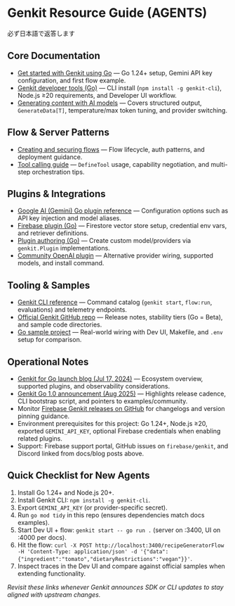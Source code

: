# Genkit Resource Guide (AGENTS)

必ず日本語で返答します

## Core Documentation

- [Get started with Genkit using Go](https://firebase.google.com/docs/genkit-go/get-started-go) — Go 1.24+ setup, Gemini API key configuration, and first flow example.
- [Genkit developer tools (Go)](https://firebase.google.com/docs/genkit-go/devtools) — CLI install (`npm install -g genkit-cli`), Node.js ≥20 requirements, and Developer UI workflow.
- [Generating content with AI models](https://firebase.google.com/docs/genkit/models) — Covers structured output, `GenerateData[T]`, temperature/max token tuning, and provider switching.

## Flow & Server Patterns

- [Creating and securing flows](https://firebase.google.com/docs/genkit-go/flows) — Flow lifecycle, auth patterns, and deployment guidance.
- [Tool calling guide](https://firebase.google.com/docs/genkit/agents/tool-calling) — `DefineTool` usage, capability negotiation, and multi-step orchestration tips.

## Plugins & Integrations

- [Google AI (Gemini) Go plugin reference](https://pkg.go.dev/github.com/firebase/genkit/go/plugins/googlegenai) — Configuration options such as API key injection and model aliases.
- [Firebase plugin (Go)](https://genkit.dev/go/docs/plugins/firebase/) — Firestore vector store setup, credential env vars, and retriever definitions.
- [Plugin authoring (Go)](https://firebase.google.com/docs/genkit-go/plugin-authoring) — Create custom model/providers via `genkit.Plugin` implementations.
- [Community OpenAI plugin](https://thefireco.github.io/genkit-plugins/docs/plugins/genkitx-openai) — Alternative provider wiring, supported models, and install command.

## Tooling & Samples

- [Genkit CLI reference](https://genkit.dev/docs/devtools) — Command catalog (`genkit start`, `flow:run`, evaluations) and telemetry endpoints.
- [Official Genkit GitHub repo](https://github.com/firebase/genkit) — Release notes, stability tiers (Go = Beta), and sample code directories.
- [Go sample project](https://github.com/yukinagae/genkit-golang-sample) — Real-world wiring with Dev UI, Makefile, and `.env` setup for comparison.

## Operational Notes

- [Genkit for Go launch blog (Jul 17, 2024)](https://developers.googleblog.com/en/introducing-genkit-for-go-build-scalable-ai-powered-apps-in-go/) — Ecosystem overview, supported plugins, and observability considerations.
- [Genkit Go 1.0 announcement (Aug 2025)](https://developers.googleblog.com/en/announcing-genkit-go-10-and-enhanced-ai-assisted-development/) — Highlights release cadence, CLI bootstrap script, and pointers to examples/community.
- Monitor [Firebase Genkit releases on GitHub](https://github.com/firebase/genkit/releases) for changelogs and version pinning guidance.
- Environment prerequisites for this project: Go 1.24+, Node.js ≥20, exported `GEMINI_API_KEY`, optional Firebase credentials when enabling related plugins.
- Support: Firebase support portal, GitHub issues on `firebase/genkit`, and Discord linked from docs/blog posts above.

## Quick Checklist for New Agents

1. Install Go 1.24+ and Node.js 20+.
2. Install Genkit CLI: `npm install -g genkit-cli`.
3. Export `GEMINI_API_KEY` (or provider-specific secret).
4. Run `go mod tidy` in this repo (ensures dependencies match docs examples).
5. Start Dev UI + flow: `genkit start -- go run .` (server on :3400, UI on :4000 per docs).
6. Hit the flow: `curl -X POST http://localhost:3400/recipeGeneratorFlow -H 'Content-Type: application/json' -d '{"data":{"ingredient":"tomato","dietaryRestrictions":"vegan"}}'`.
7. Inspect traces in the Dev UI and compare against official samples when extending functionality.

_Revisit these links whenever Genkit announces SDK or CLI updates to stay aligned with upstream changes._
